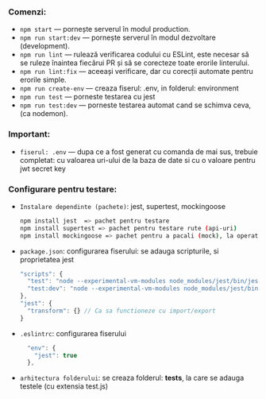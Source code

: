 ### Comenzi:

- `npm start` &mdash; pornește serverul în modul production.
- `npm run start:dev` &mdash; pornește serverul în modul dezvoltare (development).
- `npm run lint` &mdash; rulează verificarea codului cu ESLint, este necesar să se ruleze înaintea fiecărui PR și să se corecteze toate erorile linterului.
- `npm run lint:fix` &mdash; aceeași verificare, dar cu corecții automate pentru erorile simple.
- `npm run create-env` &mdash; creaza fiserul: .env, in folderul: environment
- `npm run test` &mdash; porneste testarea cu jest
- `npm run test:dev` &mdash; porneste testarea automat cand se schimva ceva, (ca nodemon).

### Important:

- `fiserul: .env` &mdash; dupa ce a fost generat cu comanda de mai sus, trebuie completat: cu valoarea uri-ului de la baza de date si cu o valoare pentru jwt secret key

### Configurare pentru testare:

- `Instalare dependinte (pachete)`: jest, supertest, mockingoose

  ```bash
  npm install jest  => pachet pentru testare
  npm install supertest => pachet pentru testare rute (api-uri)
  npm install mockingoose => pachet pentru a pacali (mock), la operatiuniile care implica mongoose
  ```

- `package.json`: configurarea fiserului: se adauga scripturile, si proprietatea jest

  ```javascript
  "scripts": {
    "test": "node --experimental-vm-modules node_modules/jest/bin/jest.js",
    "test:dev": "node --experimental-vm-modules node_modules/jest/bin/jest.js --watch"
  },
  "jest": {
    "transform": {} // Ca sa functioneze cu import/export
  }
  ```

- `.eslintrc`: configurarea fiserului

  ```javascript
    "env": {
      "jest": true
    },
  ```

- `arhitectura folderului`: se creaza folderul: **tests**, la care se adauga testele (cu extensia test.js)
